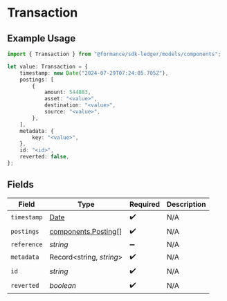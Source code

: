 # Transaction

## Example Usage

```typescript
import { Transaction } from "@formance/sdk-ledger/models/components";

let value: Transaction = {
    timestamp: new Date("2024-07-29T07:24:05.705Z"),
    postings: [
        {
            amount: 544883,
            asset: "<value>",
            destination: "<value>",
            source: "<value>",
        },
    ],
    metadata: {
        key: "<value>",
    },
    id: "<id>",
    reverted: false,
};
```

## Fields

| Field                                                                                         | Type                                                                                          | Required                                                                                      | Description                                                                                   |
| --------------------------------------------------------------------------------------------- | --------------------------------------------------------------------------------------------- | --------------------------------------------------------------------------------------------- | --------------------------------------------------------------------------------------------- |
| `timestamp`                                                                                   | [Date](https://developer.mozilla.org/en-US/docs/Web/JavaScript/Reference/Global_Objects/Date) | :heavy_check_mark:                                                                            | N/A                                                                                           |
| `postings`                                                                                    | [components.Posting](../../models/components/posting.md)[]                                    | :heavy_check_mark:                                                                            | N/A                                                                                           |
| `reference`                                                                                   | *string*                                                                                      | :heavy_minus_sign:                                                                            | N/A                                                                                           |
| `metadata`                                                                                    | Record<string, *string*>                                                                      | :heavy_check_mark:                                                                            | N/A                                                                                           |
| `id`                                                                                          | *string*                                                                                      | :heavy_check_mark:                                                                            | N/A                                                                                           |
| `reverted`                                                                                    | *boolean*                                                                                     | :heavy_check_mark:                                                                            | N/A                                                                                           |
